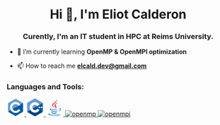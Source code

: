<h1 align="center">Hi 👋, I'm Eliot Calderon</h1>
<h3 align="center">Curently, I'm an IT student in HPC at Reims University.</h3>

- 🌱 I’m currently learning **OpenMP & OpenMPI optimization**

- 📫 How to reach me **elcald.dev@gmail.com**

<p align="left">
</p>

<h3 align="left">Languages and Tools:</h3>
<p align="left"> <a href="https://www.cprogramming.com/" target="_blank" rel="noreferrer"> <img src="https://raw.githubusercontent.com/devicons/devicon/master/icons/c/c-original.svg" alt="c" width="40" height="40"/> </a> <a href="https://www.w3schools.com/cpp/" target="_blank" rel="noreferrer"> <img src="https://raw.githubusercontent.com/devicons/devicon/master/icons/cplusplus/cplusplus-original.svg" alt="cplusplus" width="40" height="40"/> </a> <a href="https://www.java.com" target="_blank" rel="noreferrer"> <img src="https://raw.githubusercontent.com/devicons/devicon/master/icons/java/java-original.svg" alt="java" width="40" height="40"/> </a> <a href="https://www.openmp.org" target="_blank" rel="noreferrer"> <img src="https://www.openmp.org/wp-content/uploads/openmp-header-logo-100h.png" alt="openmp" width="" height="35"/> </a> <a href="https://www.open-mpi.org" target="_blank" rel="noreferrer"> <img src="https://www.open-mpi.org/images/open-mpi-logo.png" alt="openmpi" width="40" height="40"/> </a> </p>
